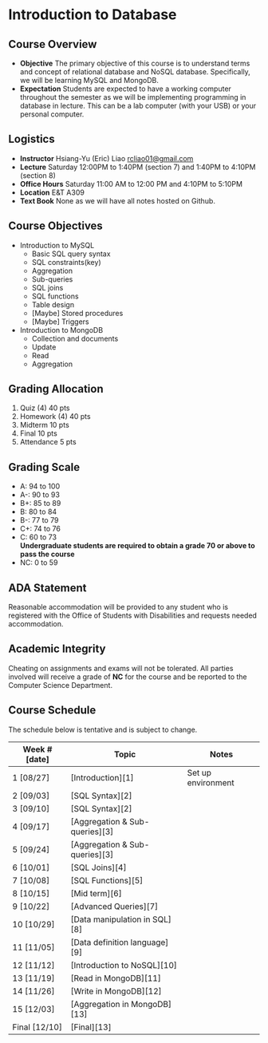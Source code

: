 # Introduction to Database

## Course Overview

- **Objective** The primary objective of this course is to understand terms and concept of relational database and NoSQL database. Specifically, we will be learning MySQL and MongoDB.
- **Expectation** Students are expected to have a working computer throughout the semester as we will be implementing programming in database in lecture. This can be a lab computer (with your USB) or your personal computer.

## Logistics

- **Instructor** Hsiang-Yu (Eric) Liao [rcliao01@gmail.com](mailto:rcliao01@gmail.com)
- **Lecture** Saturday 12:00PM to 1:40PM (section 7) and 1:40PM to 4:10PM (section 8)
- **Office Hours** Saturday 11:00 AM to 12:00 PM and 4:10PM to 5:10PM
- **Location** E&T A309
- **Text Book** None as we will have all notes hosted on Github.

## Course Objectives

* Introduction to MySQL
  * Basic SQL query syntax
  * SQL constraints(key)
  * Aggregation
  * Sub-queries
  * SQL joins
  * SQL functions
  * Table design
  * [Maybe] Stored procedures
  * [Maybe] Triggers
* Introduction to MongoDB
  * Collection and documents
  * Update
  * Read
  * Aggregation

## Grading Allocation

1. Quiz (4) 40 pts
2. Homework (4) 40 pts
3. Midterm 10 pts
4. Final 10 pts
5. Attendance 5 pts

## Grading Scale

* A: 94 to 100
* A-: 90 to 93
* B+: 85 to 89
* B: 80 to 84  
* B-: 77 to 79
* C+: 74 to 76
* C: 60 to 73  
**Undergraduate students are required to obtain a grade 70 or above to pass the course**
* NC: 0 to 59

## ADA Statement

Reasonable accommodation will be provided to any student who is registered with the Office of Students with Disabilities and requests needed accommodation.

## Academic Integrity

Cheating on assignments and exams will not be tolerated. All parties involved will receive a grade of **NC** for the course and be reported to the Computer Science Department.

## Course Schedule

The schedule below is tentative and is subject to change.

| Week # [date]      | Topic     | Notes |
| ------------------ | --- | --- |
| 1  [08/27]         | [Introduction][1] | Set up environment |
| 2  [09/03]         | [SQL Syntax][2] |  |
| 3  [09/10]         | [SQL Syntax][2] |  |
| 4  [09/17]         | [Aggregation & Sub-queries][3] |  |
| 5  [09/24]         | [Aggregation & Sub-queries][3] |  |
| 6  [10/01]         | [SQL Joins][4] |  |
| 7  [10/08]         | [SQL Functions][5] |  |
| 8  [10/15]         | [Mid term][6] |  |
| 9  [10/22]         | [Advanced Queries][7] |  |
| 10 [10/29]         | [Data manipulation in SQL][8] |  |
| 11 [11/05]         | [Data definition language][9] |  |
| 12 [11/12]         | [Introduction to NoSQL][10] |  |
| 13 [11/19]         | [Read in MongoDB][11] |  |
| 14 [11/26]         | [Write in MongoDB][12]|  |
| 15 [12/03]         | [Aggregation in MongoDB][13] |
| Final [12/10]      | [Final][13] |  |

